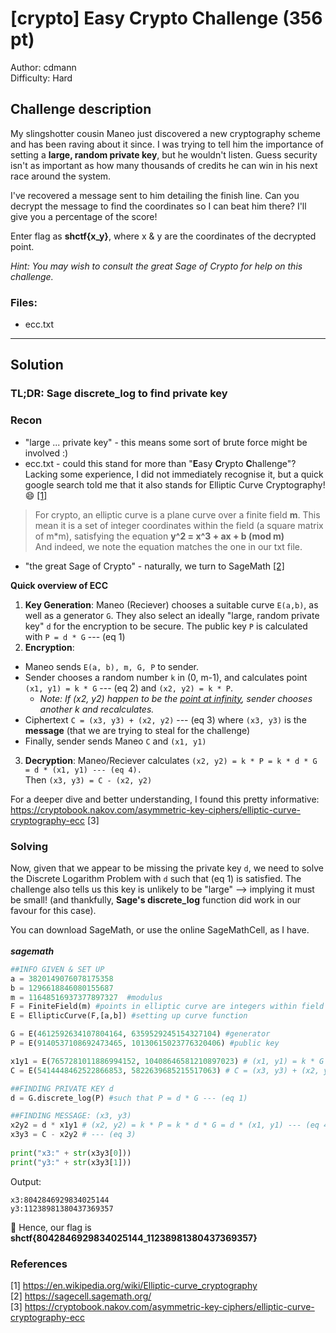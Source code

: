 # [crypto]  Easy Crypto Challenge  (356 pt)
Author: cdmann<br>
Difficulty: Hard

## Challenge description
My slingshotter cousin Maneo just discovered a new cryptography scheme and has been raving about it since. I was trying to tell him the importance of setting a **large, random private key**, but he wouldn't listen. Guess security isn't as important as how many thousands of credits he can win in his next race around the system.

I've recovered a message sent to him detailing the finish line. Can you decrypt the message to find the coordinates so I can beat him there? I'll give you a percentage of the score!

Enter flag as **shctf{x_y}**, where x & y are the coordinates of the decrypted point.

_Hint: You may wish to consult the great Sage of Crypto for help on this challenge._

### Files: 
* ecc.txt

---
## Solution
### TL;DR: Sage discrete_log to find private key
### Recon
* "large ... private key" - this means some sort of brute force might be involved :)
* ecc.txt - could this stand for more than "**E**asy **C**rypto **C**hallenge"? Lacking some experience, I did not immediately recognise it, but a quick google search told me that it also stands for Elliptic Curve Cryptography! :smile: [[1]](https://en.wikipedia.org/wiki/Elliptic-curve_cryptography) 
> For crypto, an elliptic curve is a plane curve over a finite field **m**. This mean it is a set of integer coordinates within the field (a square matrix of m*m), satisfying the equation **y^2 = x^3 + ax + b (mod m)** 
<br> And indeed, we note the equation matches the one in our txt file. 
* "the great Sage of Crypto" - naturally, we turn to SageMath [[2]](https://sagecell.sagemath.org/)

**Quick overview of ECC**
1. **Key Generation**: Maneo (Reciever) chooses a suitable curve `E(a,b)`, as well as a generator `G`. They also select an ideally "large, random private key" `d` for the encryption to be secure. The public key `P` is calculated with `P = d * G` --- (eq 1)
2. **Encryption**: 
* Maneo sends `E(a, b), m, G, P` to sender. 
* Sender chooses a random number `k` in (0, m-1), and calculates point `(x1, y1) = k * G` --- (eq 2) and `(x2, y2) = k * P`. <br>
    * _Note: If (x2, y2) happen to be the [point at infinity](https://en.wikipedia.org/wiki/Point_at_infinity), sender chooses another k and recalculates._ 
* Ciphertext `C = (x3, y3) + (x2, y2)` --- (eq 3) where `(x3, y3)` is the **message** (that we are trying to steal for the challenge)
* Finally, sender sends Maneo `C` and `(x1, y1)`
3. **Decryption**: Maneo/Reciever calculates `(x2, y2) = k * P = k * d * G = d * (x1, y1) --- (eq 4).` <br> Then `(x3, y3) = C - (x2, y2)`

For a deeper dive and better understanding, I found this pretty informative: https://cryptobook.nakov.com/asymmetric-key-ciphers/elliptic-curve-cryptography-ecc [3]

### Solving
Now, given that we appear to be missing the private key `d`, we need to solve the Discrete Logarithm Problem with `d` such that (eq 1) is satisfied. The challenge also tells us this key is unlikely to be "large" --> implying it must be small! (and thankfully, **Sage's discrete_log** function did work in our favour for this case). 

You can download SageMath, or use the online SageMathCell, as I have. <br><br>
_**sagemath**_
``` python
##INFO GIVEN & SET UP
a = 3820149076078175358
b = 1296618846080155687
m = 11648516937377897327  #modulus 
F = FiniteField(m) #points in elliptic curve are integers within field 
E = EllipticCurve(F,[a,b]) #setting up curve function 

G = E(4612592634107804164, 6359529245154327104) #generator 
P = E(9140537108692473465, 10130615023776320406) #public key 

x1y1 = E(7657281011886994152, 10408646581210897023) # (x1, y1) = k * G --- (eq 2)
C = E(5414448462522866853, 5822639685215517063) # C = (x3, y3) + (x2, y2) --- (eq 3)

##FINDING PRIVATE KEY d 
d = G.discrete_log(P) #such that P = d * G --- (eq 1)

##FINDING MESSAGE: (x3, y3)
x2y2 = d * x1y1 # (x2, y2) = k * P = k * d * G = d * (x1, y1) --- (eq 4)
x3y3 = C - x2y2 # --- (eq 3)
 
print("x3:" + str(x3y3[0]))
print("y3:" + str(x3y3[1]))
```
Output:
```
x3:8042846929834025144
y3:11238981380437369357
```

:triangular_flag_on_post: Hence, our flag is **shctf{8042846929834025144_11238981380437369357}**

### References

[1] https://en.wikipedia.org/wiki/Elliptic-curve_cryptography <br>
[2] https://sagecell.sagemath.org/ <br>
[3] https://cryptobook.nakov.com/asymmetric-key-ciphers/elliptic-curve-cryptography-ecc <br>

